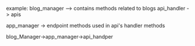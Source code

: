 example:
blog_manager --> contains methods related to blogs
api_handler -> apis

app_manager -> endpoint methods used in api's handler methods

blog_Manager->app_manager->api_handper